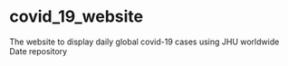 # covid_19_website
The website to display daily global covid-19 cases using JHU worldwide Date repository
